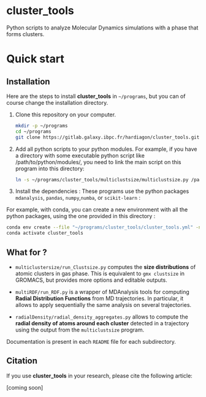# cluster_tools

Python scripts to analyze Molecular Dynamics simulations with a phase that forms clusters.

Quick start
===========


Installation
------------
Here are the steps to install **cluster_tools** in `~/programs`, but you can of course change the installation directory.

1. Clone this repository on your computer.
   ```bash
   mkdir -p ~/programs
   cd ~/programs
   git clone https://gitlab.galaxy.ibpc.fr/hardiagon/cluster_tools.git
   ```

2. Add all python scripts to your python modules.
For example, if you have a directory with some executable python script like /path/to/python/modules/, you need to link the main script on this program into this directory:
    ```bash
   ln -s ~/programs/cluster_tools/multiclustsize/multiclustsize.py /path/to/python/modules/ 
   ```
3. Install the dependencies :
These programs use the python packages `mdanalysis`, `pandas`, `numpy`,`numba`, or `scikit-learn` :

For example, with conda, you can create a new environment with all the python packages, using the one provided in this directory :
   ```bash
   conda env create --file "~/programs/cluster_tools/cluster_tools.yml" -n cluster_tools
   conda activate cluster_tools
   ```


What for ?
--------

- `multiclustersize/run_Clustsize.py` computes the **size distributions** of atomic clusters in gas phase.
This is equivalent to `gmx clustsize` in GROMACS, but provides more options and editable outputs.
<p></p> 

- `multiRDF/run_RDF.py` is a wrapper of MDAnalysis tools for computing **Radial Distribution Functions** from MD trajectories.
In particular, it allows to apply sequentially the same analysis on several trajectories.
<p></p> 

- `radialDensity/radial_density_aggregates.py` allows to compute the **radial density of atoms around each cluster** detected in a trajectory using the output from the `multiclustsize` program.


Documentation is present in each `README` file for each subdirectory.


Citation
-------
If you use **cluster_tools** in your research, please cite the following article:

[coming soon]

